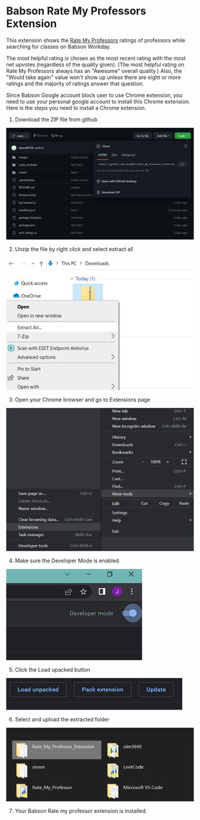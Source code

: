 # Babson Rate My Professors Extension


This extension shows the [Rate My Professors](https://www.ratemyprofessors.com/) ratings of professors while searching for classes on Babson Workday.

The most helpful rating is chosen as the most recent rating with the most net upvotes (regardless of the quality given). (The most helpful rating on Rate My Professors always has an "Awesome" overall quality.) Also, the "Would take again" value won't show up unless there are eight or more ratings and the majority of ratings answer that question. 

Since Babson Google account block user to use Chrome extension, you need to use your personal google account to install this Chrome extension. Here is the steps you need to install a Chrome extension.

1. Download the ZIP file from github
<img src="/images/Download Zip.PNG" alt="Alt text" title="Download File">

2. Unzip the file by right click and select extract all
<img src="/images/Unzip File.png" alt="Alt text" title="Unzip File">

3. Open your Chrome browser and go to Extensions page
<img src="/images/Open Extensions.PNG" alt="Alt text" title="Open Extensions">

4. Make sure the Developer Mode is enabled.
<img src="/images/Developer Tool.PNG" alt="Alt text" title="Developer Tool">

5. Click the Load upacked button
<img src="/images/Load unpacked.PNG" alt="Alt text" title="Load unpacked">

6. Select and upload the extracted folder
<img src="/images/Select Folder.PNG" alt="Alt text" title="Select Folder">

7. Your Babson Rate my professor extension is installed.


